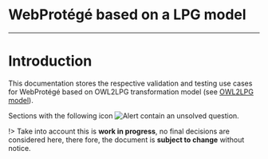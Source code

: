 # WebProtégé based on a LPG model

---

# Introduction

This documentation stores the respective validation and testing use cases for WebProtégé based on OWL2LPG transformation model (see [OWL2LPG model](owl_to_lpg/)).

Sections with the following icon ![Alert](https://icongram.jgog.in/material/alert-octagram.svg?color=fff176&amp;size=16) contain an unsolved question.
<!-- <img src="https://icongram.jgog.in/material/alert-octagram.svg?color=fff176&amp;size=16"> -->

!> Take into account this is **work in progress**, no final decisions are considered here, there fore, the document is **subject to change** without notice.
